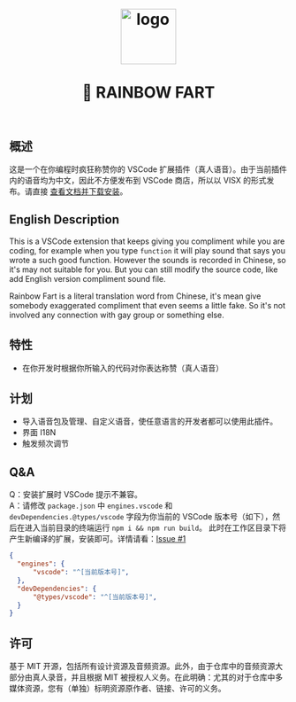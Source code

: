 <h1 align="center">
  <br>
    <img src="https://github.com/SaekiRaku/vscode-rainbow-fart/blob/master/assets/logo.png?raw=true" alt="logo" width="100">
  <br>
  <br>
  🌈 RAINBOW FART
  <br>
  <br>
</h1>

## 概述

这是一个在你编程时疯狂称赞你的 VSCode 扩展插件（真人语音）。由于当前插件内的语音均为中文，因此不方便发布到 VSCode 商店，所以以 VISX 的形式发布。请直接 [查看文档并下载安装](https://saekiraku.github.io/vscode-rainbow-fart/)。

## English Description

This is a VSCode extension that keeps giving you compliment while you are coding, for example when you type `function` it will play sound that says you wrote a such good function. However the sounds is recorded in Chinese, so it's may not suitable for you. But you can still modify the source code, like add English version compliment sound file.

Rainbow Fart is a literal translation word from Chinese, it's mean give somebody exaggerated compliment that even seems a little fake. So it's not involved any connection with gay group or something else.

## 特性

* 在你开发时根据你所输入的代码对你表达称赞（真人语音）

## 计划

* 导入语音包及管理、自定义语音，使任意语言的开发者都可以使用此插件。
* 界面 I18N
* 触发频次调节

## Q&A

Q：安装扩展时 VSCode 提示不兼容。  
A：请修改 `package.json` 中 `engines.vscode` 和 `devDependencies.@types/vscode` 字段为你当前的 VSCode 版本号（如下），然后在进入当前目录的终端运行 `npm i && npm run build`。 此时在工作区目录下将产生新编译的扩展，安装即可。详情请看：[Issue #1](https://github.com/SaekiRaku/vscode-rainbow-fart/issues/1)

```json
{
  "engines": {
      "vscode": "^[当前版本号]",
  },
  "devDependencies": {
      "@types/vscode": "^[当前版本号]",
  }
}
```

## 许可

基于 MIT 开源，包括所有设计资源及音频资源。此外，由于仓库中的音频资源大部分由真人录音，并且根据 MIT 被授权人义务。在此明确：尤其的对于仓库中多媒体资源，您有（单独）标明资源原作者、链接、许可的义务。